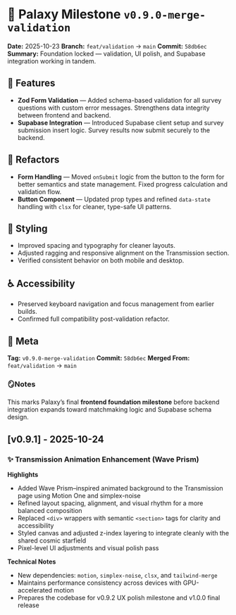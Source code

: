 # 🌌 Palaxy Milestone `v0.9.0-merge-validation`

**Date:** 2025-10-23
**Branch:** `feat/validation` → `main`
**Commit:** `58db6ec`
**Summary:** Foundation locked — validation, UI polish, and Supabase integration working in tandem.

## 🚀 Features

* **Zod Form Validation** — Added schema-based validation for all survey questions with custom error messages. Strengthens data integrity between frontend and backend.
* **Supabase Integration** — Introduced Supabase client setup and survey submission insert logic. Survey results now submit securely to the backend.

## 🧩 Refactors

* **Form Handling** — Moved `onSubmit` logic from the button to the form for better semantics and state management. Fixed progress calculation and validation flow.
* **Button Component** — Updated prop types and refined `data-state` handling with `clsx` for cleaner, type-safe UI patterns.

## 🎨 Styling

* Improved spacing and typography for cleaner layouts.
* Adjusted ragging and responsive alignment on the Transmission section.
* Verified consistent behavior on both mobile and desktop.

## ♿ Accessibility

* Preserved keyboard navigation and focus management from earlier builds.
* Confirmed full compatibility post-validation refactor.

## 🧭 Meta

**Tag:** `v0.9.0-merge-validation`
**Commit:** `58db6ec`
**Merged From:** `feat/validation` → `main`

### 🪞Notes

This marks Palaxy’s final **frontend foundation milestone** before backend integration expands toward matchmaking logic and Supabase schema design.

## [v0.9.1] - 2025-10-24  
### ✨ Transmission Animation Enhancement (Wave Prism)

**Highlights**
- Added Wave Prism–inspired animated background to the Transmission page using Motion One and simplex-noise    
- Refined layout spacing, alignment, and visual rhythm for a more balanced composition  
- Replaced `<div>` wrappers with semantic `<section>` tags for clarity and accessibility  
- Styled canvas and adjusted z-index layering to integrate cleanly with the shared cosmic starfield  
- Pixel-level UI adjustments and visual polish pass  

**Technical Notes**
- New dependencies: `motion`, `simplex-noise`, `clsx`, and `tailwind-merge`  
- Maintains performance consistency across devices with GPU-accelerated motion  
- Prepares the codebase for v0.9.2 UX polish milestone and v1.0.0 final release  

